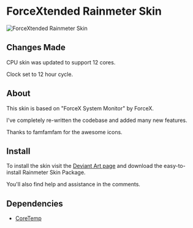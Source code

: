 # ForceXtended Rainmeter Skin

![ForceXtended Rainmeter Skin](http://orig02.deviantart.net/8531/f/2015/305/0/5/forcextended_rainmeter_skin_by_mallchin-d4yytoj.png "ForceXtended Rainmeter Skin")

## Changes Made

CPU skin was updated to support 12 cores.

Clock set to 12 hour cycle.


## About

This skin is based on "ForceX System Monitor" by ForceX.

I've completely re-written the codebase and added many new features.

Thanks to famfamfam for the awesome icons.

## Install

To install the skin visit the [Deviant Art page](http://mallchin.deviantart.com/art/ForceXtended-Rainmeter-Skin-300596419) and download the easy-to-install Rainmeter Skin Package.

You'll also find help and assistance in the comments.

## Dependencies

  * [CoreTemp](http://www.alcpu.com/CoreTemp/)
